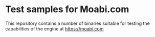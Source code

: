 # Test samples for Moabi.com

This repository contains a number of binaries suitable for testing the capabilities of the engine at https://moabi.com

